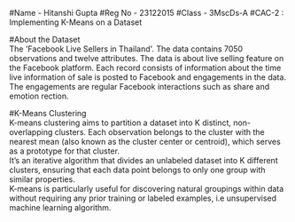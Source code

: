 #Name - Hitanshi Gupta
#Reg No - 23122015
#Class - 3MscDs-A
#CAC-2 : Implementing K-Means on a Dataset<br/>

#About the Dataset<br/>
The 'Facebook Live Sellers in Thailand'. The data contains 7050 observations and twelve attributes. The data is about live selling feature on the Facebook platform. Each record consists of information about the time live information of sale is posted to Facebook and engagements in the data. The engagements are regular Facebook interactions such as share and emotion rection.

#K-Means Clustering<br/> 
K-means clustering aims to partition a dataset into K distinct, non-overlapping clusters. Each observation belongs to the cluster with the nearest mean (also known as the cluster center or centroid), which serves as a prototype for that cluster.<br/>
It’s an iterative algorithm that divides an unlabeled dataset into K different clusters, ensuring that each data point belongs to only one group with similar properties.<br/>
K-means is particularly useful for discovering natural groupings within data without requiring any prior training or labeled examples, i.e unsupervised machine learning algorithm.